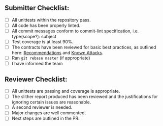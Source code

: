 <!-- Add akropolis issue bellow that this PR will resolve -->
<!-- Resolves -->

## Submitter Checklist:

- [ ] All unittests within the repository pass.
- [ ] All code has been properly linted.
- [ ] All commit messages conform to commit-lint specification, i.e. type(scope?): subject
- [ ] Test coverage is at least 90%.
- [ ] The contracts have been reviewed for basic best practices, as outlined here: [Recommendations](https://consensys.github.io/smart-contract-best-practices/recommendations/) and [Known Attacks](https://consensys.github.io/smart-contract-best-practices/known_attacks/).
- [ ] Ran `git rebase master` (if appropriate)
- [ ] I have informed the team

## Reviewer Checklist:

- [ ] All unittests are passing and coverage is appropriate.
- [ ] The slither report produced has been reviewed and the justifications for ignoring certain issues are reasonable.
- [ ] A second reviewer is needed.
- [ ] Major changes are well commented.
- [ ] Next steps are outlined in the PR.
